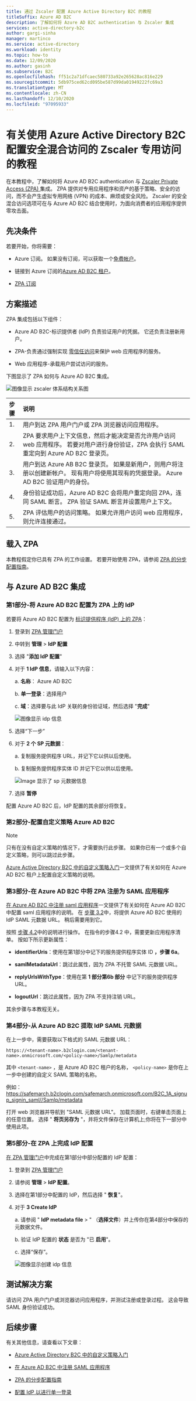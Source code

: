 ```yaml
---
title: 通过 Zscaler 配置 Azure Active Directory B2C 的教程
titleSuffix: Azure AD B2C
description: 了解如何将 Azure AD B2C authentication 与 Zscaler 集成
services: active-directory-b2c
author: gargi-sinha
manager: martinco
ms.service: active-directory
ms.workload: identity
ms.topic: how-to
ms.date: 12/09/2020
ms.author: gasinh
ms.subservice: B2C
ms.openlocfilehash: ff51c2a71dfcaec580733a92e265628ac816e229
ms.sourcegitcommit: 5db975ced62cd095be587d99da01949222fc69a3
ms.translationtype: MT
ms.contentlocale: zh-CN
ms.lasthandoff: 12/10/2020
ms.locfileid: "97095933"
---
```

# <a name="tutorial-to-configure-zscaler-private-access-with-azure-active-directory-b2c-for-secure-hybrid-access"></a>有关使用 Azure Active Directory B2C 配置安全混合访问的 Zscaler 专用访问的教程

在本教程中，了解如何将 Azure AD B2C authentication 与 [Zscaler Private Access (ZPA) ](https://www.zscaler.com/products/zscaler-private-access)集成。 ZPA 提供对专用应用程序和资产的基于策略、安全的访问，而不会产生虚拟专用网络 (VPN) 的成本、麻烦或安全风险。 Zscaler 的安全混合访问选项可在与 Azure AD B2C 结合使用时，为面向消费者的应用程序提供零攻击面。

## <a name="prerequisites"></a>先决条件

若要开始，你将需要：

- Azure 订阅。 如果没有订阅，可以获取一个[免费帐户](https://azure.microsoft.com/free/)。

- 链接到 Azure 订阅的[Azure AD B2C 租户](https://docs.microsoft.com/azure/active-directory-b2c/tutorial-create-tenant)。

- [ZPA 订阅](https://azuremarketplace.microsoft.com/marketplace/apps/aad.zscalerprivateaccess?tab=Overview)

## <a name="scenario-description"></a>方案描述

ZPA 集成包括以下组件：

- Azure AD B2C-标识提供者 (IdP) 负责验证用户的凭据。 它还负责注册新用户。

- ZPA-负责通过强制实现 [零信任访问](https://www.microsoft.com/security/blog/2018/12/17/zero-trust-part-1-identity-and-access-management/#:~:text=Azure%20Active%20Directory%20%28Azure%20AD%29%20provides%20the%20strong%2C,to%20express%20their%20access%20requirements%20in%20simple%20terms.)来保护 web 应用程序的服务。

- Web 应用程序-承载用户尝试访问的服务。

下图显示了 ZPA 如何与 Azure AD B2C 集成。

![图像显示 zscaler 体系结构关系图](media/partner-zscaler/zscaler-architecture-diagram.png)

|步骤 | 说明 |
|:-----| :-----------|
| 1. | 用户到达 ZPA 用户门户或 ZPA 浏览器访问应用程序。
| 2. | ZPA 要求用户上下文信息，然后才能决定是否允许用户访问 web 应用程序。 若要对用户进行身份验证，ZPA 会执行 SAML 重定向到 Azure AD B2C 登录页。  
| 3. | 用户到达 Azure AB B2C 登录页。 如果是新用户，则用户将注册以创建新帐户。 现有用户将使用其现有的凭据登录。 Azure AD B2C 验证用户的身份。
| 4. | 身份验证成功后，Azure AD B2C 会将用户重定向回 ZPA，连同 SAML 断言。 ZPA 验证 SAML 断言并设置用户上下文。
| 5. | ZPA 评估用户的访问策略。 如果允许用户访问 web 应用程序，则允许连接通过。

## <a name="onboard-to-zpa"></a>载入 ZPA

本教程假定你已具有 ZPA 的工作设置。 若要开始使用 ZPA，请参阅 [ZPA 的分步配置指南](https://help.zscaler.com/zpa/step-step-configuration-guide-zpa)。

## <a name="integrate-with-azure-ad-b2c"></a>与 Azure AD B2C 集成

### <a name="part-1---configure-azure-ad-b2c-as-an-idp-on-zpa"></a>第1部分-将 Azure AD B2C 配置为 ZPA 上的 IdP

若要将 Azure AD B2C 配置为 [标识提供程序 (IdP) 上的 ZPA](https://help.zscaler.com/zpa/configuring-idp-single-sign)：

1. 登录到 [ZPA 管理门户](https://admin.private.zscaler.com)

2. 中转到 **管理**  >  **IdP 配置**

3. 选择 "**添加 IdP 配置**"

4. 对于 **1 IdP 信息**，请输入以下内容：

   a. **名称**： Azure AD B2C

   b. **单一登录**：选择用户

   c. **域**：选择要与此 IdP 关联的身份验证域，然后选择 "**完成**"

   ![图像显示 idp 信息](media/partner-zscaler/add-idp-configuration.png)

5. 选择“下一步”

6. 对于 **2 个 SP 元数据**：

   a. 复制服务提供程序 URL，并记下它以供以后使用。

   b. 复制服务提供程序实体 ID 并记下它以供以后使用。

   ![Image 显示了 sp 元数据信息](media/partner-zscaler/sp-metadata.png)

7. 选择 **暂停**

配置 Azure AD B2C 后，IdP 配置的其余部分将恢复。

### <a name="part-2---configure-custom-policy-in-azure-ad-b2c"></a>第2部分-配置自定义策略 Azure AD B2C

>[!Note]
>只有在没有自定义策略的情况下，才需要执行此步骤。 如果你已有一个或多个自定义策略，则可以跳过此步骤。

[Azure Active Directory B2C 中的自定义策略入门](https://docs.microsoft.com/azure/active-directory-b2c/custom-policy-get-started)一文提供了有关如何在 Azure AD B2C 租户上配置自定义策略的说明。

### <a name="part-3---register-zpa-as-a-saml-application-in-azure-ad-b2c"></a>第3部分-在 Azure AD B2C 中将 ZPA 注册为 SAML 应用程序

[在 Azure AD B2C 中注册 saml 应用程序](https://docs.microsoft.com/azure/active-directory-b2c/connect-with-saml-service-providers)一文提供了有关如何在 Azure AD B2C 中配置 saml 应用程序的说明。 在 [步骤 3.2](https://docs.microsoft.com/azure/active-directory-b2c/connect-with-saml-service-providers#32-upload-and-test-your-policy-metadata)中，将提供 Azure AD B2C 使用的 IdP SAML 元数据 URL。 稍后需要用到它。

按照 [步骤 4.2](https://docs.microsoft.com/azure/active-directory-b2c/connect-with-saml-service-providers#42-update-the-app-manifest)中的说明进行操作。 在指令的步骤4.2 中，需要更新应用程序清单。 按如下所示更新属性：

- **identifierUris**：使用在第1部分中记下的服务提供程序实体 ID **，步骤 6a**。

- **samlMetadataUrl**：跳过此属性，因为 ZPA 不托管 SAML 元数据 URL。

- **replyUrlsWithType**：使用在第 **1 部分第6b 部分** 中记下的服务提供程序 URL。

- **logoutUrl**：跳过此属性，因为 ZPA 不支持注销 URL。

其余步骤与本教程无关。

### <a name="part-4---extract-the-idp-saml-metadata-from-azure-ad-b2c"></a>第4部分-从 Azure AD B2C 提取 IdP SAML 元数据

在上一步中，需要获取以下格式的 SAML 元数据 URL：

```https://<tenant-name>.b2clogin.com/<tenant-name>.onmicrosoft.com/<policy-name>/Samlp/metadata```

其中 `<tenant-name>` ，是 Azure AD B2C 租户的名称， `<policy-name>` 是你在上一步中创建的自定义 SAML 策略的名称。

例如： https://safemarch.b2clogin.com/safemarch.onmicrosoft.com/B2C_1A_signup_signin_saml//Samlp/metadata

打开 web 浏览器并导航到 "SAML 元数据 URL"。 加载页面时，右键单击页面上的任意位置。 选择 " **将页另存为** "，并将文件保存在计算机上;你将在下一部分中使用此项。

### <a name="part-5---complete-idp-configuration-on-zpa"></a>第5部分-在 ZPA 上完成 IdP 配置

[在 ZPA 管理门户](https://help.zscaler.com/zpa/configuring-idp-single-sign)中完成在第1部分中部分配置的 IdP 配置：

1. 登录到 [ZPA 管理门户](https://admin.private.zscaler.com)

2. 请参阅 **管理**  >  **IdP 配置**。

3. 选择在第1部分中配置的 IdP，然后选择 " **恢复**"。

4. 对于 **3 Create IdP**

   a. 请参阅 " **IdP metadata file**  >  " （**选择文件**）并上传你在第4部分中保存的元数据文件。

   b. 验证 IdP 配置的 **状态** 是否为 "已 **启用**"。

   c. 选择“保存”。

      ![图像显示创建 idp 信息](media/partner-zscaler/create-idp.png)

## <a name="test-the-solution"></a>测试解决方案

请访问 ZPA 用户门户或浏览器访问应用程序，并测试注册或登录过程。 这会导致 SAML 身份验证成功。

## <a name="next-steps"></a>后续步骤

有关其他信息，请查看以下文章：

- [Azure Active Directory B2C 中的自定义策略入门](https://docs.microsoft.com/azure/active-directory-b2c/custom-policy-get-started)

- [在 Azure AD B2C 中注册 SAML 应用程序](https://docs.microsoft.com/azure/active-directory-b2c/connect-with-saml-service-providers)

- [ZPA 的分步配置指南](https://help.zscaler.com/zpa/step-step-configuration-guide-zpa)

- [配置 IdP 以进行单一登录](https://help.zscaler.com/zpa/configuring-idp-single-sign)
